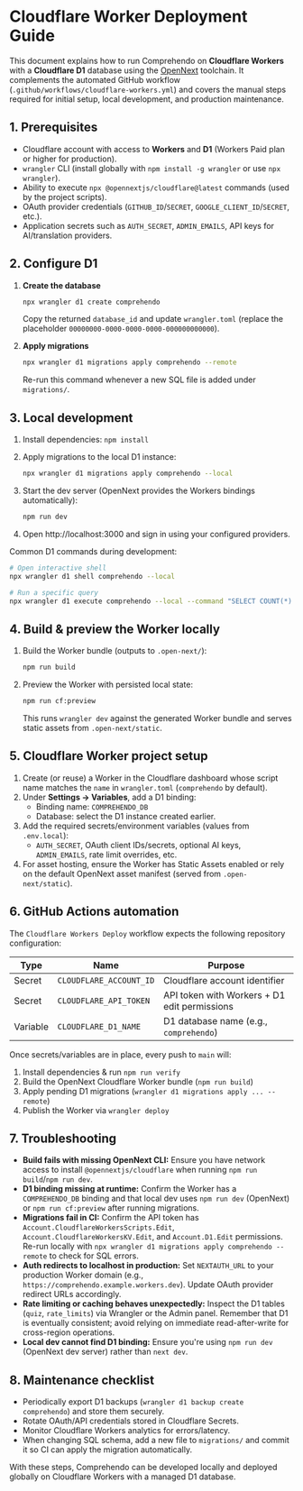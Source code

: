 # Cloudflare Worker Deployment Guide

This document explains how to run Comprehendo on **Cloudflare Workers** with a **Cloudflare D1** database using the [OpenNext](https://github.com/opennextjs/opennext) toolchain. It complements the automated GitHub workflow (`.github/workflows/cloudflare-workers.yml`) and covers the manual steps required for initial setup, local development, and production maintenance.

## 1. Prerequisites

- Cloudflare account with access to **Workers** and **D1** (Workers Paid plan or higher for production).
- `wrangler` CLI (install globally with `npm install -g wrangler` or use `npx wrangler`).
- Ability to execute `npx @opennextjs/cloudflare@latest` commands (used by the project scripts).
- OAuth provider credentials (`GITHUB_ID`/`SECRET`, `GOOGLE_CLIENT_ID`/`SECRET`, etc.).
- Application secrets such as `AUTH_SECRET`, `ADMIN_EMAILS`, API keys for AI/translation providers.

## 2. Configure D1

1. **Create the database**

   ```bash
   npx wrangler d1 create comprehendo
   ```

   Copy the returned `database_id` and update `wrangler.toml` (replace the placeholder `00000000-0000-0000-0000-000000000000`).

2. **Apply migrations**

   ```bash
   npx wrangler d1 migrations apply comprehendo --remote
   ```

   Re-run this command whenever a new SQL file is added under `migrations/`.

## 3. Local development

1. Install dependencies: `npm install`
2. Apply migrations to the local D1 instance:

   ```bash
   npx wrangler d1 migrations apply comprehendo --local
   ```

3. Start the dev server (OpenNext provides the Workers bindings automatically):

   ```bash
   npm run dev
   ```

4. Open http://localhost:3000 and sign in using your configured providers.

Common D1 commands during development:

```bash
# Open interactive shell
npx wrangler d1 shell comprehendo --local

# Run a specific query
npx wrangler d1 execute comprehendo --local --command "SELECT COUNT(*) FROM quiz;"
```

## 4. Build & preview the Worker locally

1. Build the Worker bundle (outputs to `.open-next/`):

   ```bash
   npm run build
   ```

2. Preview the Worker with persisted local state:

   ```bash
   npm run cf:preview
   ```

   This runs `wrangler dev` against the generated Worker bundle and serves static assets from `.open-next/static`.

## 5. Cloudflare Worker project setup

1. Create (or reuse) a Worker in the Cloudflare dashboard whose script name matches the `name` in `wrangler.toml` (`comprehendo` by default).
2. Under **Settings → Variables**, add a D1 binding:
   - Binding name: `COMPREHENDO_DB`
   - Database: select the D1 instance created earlier.
3. Add the required secrets/environment variables (values from `.env.local`):
   - `AUTH_SECRET`, OAuth client IDs/secrets, optional AI keys, `ADMIN_EMAILS`, rate limit overrides, etc.
4. For asset hosting, ensure the Worker has Static Assets enabled or rely on the default OpenNext asset manifest (served from `.open-next/static`).

## 6. GitHub Actions automation

The `Cloudflare Workers Deploy` workflow expects the following repository configuration:

| Type     | Name                    | Purpose                                      |
| -------- | ----------------------- | -------------------------------------------- |
| Secret   | `CLOUDFLARE_ACCOUNT_ID` | Cloudflare account identifier                |
| Secret   | `CLOUDFLARE_API_TOKEN`  | API token with Workers + D1 edit permissions |
| Variable | `CLOUDFLARE_D1_NAME`    | D1 database name (e.g., `comprehendo`)       |

Once secrets/variables are in place, every push to `main` will:

1. Install dependencies & run `npm run verify`
2. Build the OpenNext Cloudflare Worker bundle (`npm run build`)
3. Apply pending D1 migrations (`wrangler d1 migrations apply ... --remote`)
4. Publish the Worker via `wrangler deploy`

## 7. Troubleshooting

- **Build fails with missing OpenNext CLI:** Ensure you have network access to install `@opennextjs/cloudflare` when running `npm run build`/`npm run dev`.
- **D1 binding missing at runtime:** Confirm the Worker has a `COMPREHENDO_DB` binding and that local dev uses `npm run dev` (OpenNext) or `npm run cf:preview` after running migrations.
- **Migrations fail in CI:** Confirm the API token has `Account.CloudflareWorkersScripts.Edit`, `Account.CloudflareWorkersKV.Edit`, and `Account.D1.Edit` permissions. Re-run locally with `npx wrangler d1 migrations apply comprehendo --remote` to check for SQL errors.
- **Auth redirects to localhost in production:** Set `NEXTAUTH_URL` to your production Worker domain (e.g., `https://comprehendo.example.workers.dev`). Update OAuth provider redirect URLs accordingly.
- **Rate limiting or caching behaves unexpectedly:** Inspect the D1 tables (`quiz`, `rate_limits`) via Wrangler or the Admin panel. Remember that D1 is eventually consistent; avoid relying on immediate read-after-write for cross-region operations.
- **Local dev cannot find D1 binding:** Ensure you're using `npm run dev` (OpenNext dev server) rather than `next dev`.

## 8. Maintenance checklist

- Periodically export D1 backups (`wrangler d1 backup create comprehendo`) and store them securely.
- Rotate OAuth/API credentials stored in Cloudflare Secrets.
- Monitor Cloudflare Workers analytics for errors/latency.
- When changing SQL schema, add a new file to `migrations/` and commit it so CI can apply the migration automatically.

With these steps, Comprehendo can be developed locally and deployed globally on Cloudflare Workers with a managed D1 database.
